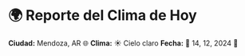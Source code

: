 # 🌍 Reporte del Clima de Hoy

**Ciudad:** Mendoza, AR 🌐
**Clima:** ☀️ Cielo claro
**Fecha:** 📅 14, 12, 2024 🚀
